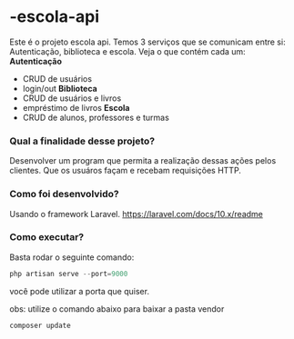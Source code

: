 # -escola-api


Este é o projeto escola api. Temos 3 serviços que se comunicam entre si: Autenticação, biblioteca e escola. Veja o que contém cada um: </br>
**Autenticação** </br>
* CRUD de usuários
* login/out
**Biblioteca** </br>
* CRUD de usuários e livros
* empréstimo de livros
**Escola** </br>
* CRUD de alunos, professores e turmas

### Qual a  finalidade desse projeto?
Desenvolver um program que permita a realização dessas ações pelos clientes. Que os usuáros façam e recebam requisições HTTP.

### Como foi desenvolvido?
Usando o framework Laravel.
<https://laravel.com/docs/10.x/readme>

### Como executar?
Basta rodar o seguinte comando:
~~~php
php artisan serve --port=9000
~~~
você pode utilizar a porta que quiser.

obs: utilize o comando abaixo para baixar a pasta vendor
~~~php
composer update
~~~